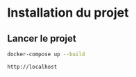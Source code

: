# Installation du projet

## Lancer le projet

```bash
docker-compose up --build
```
`http://localhost`
